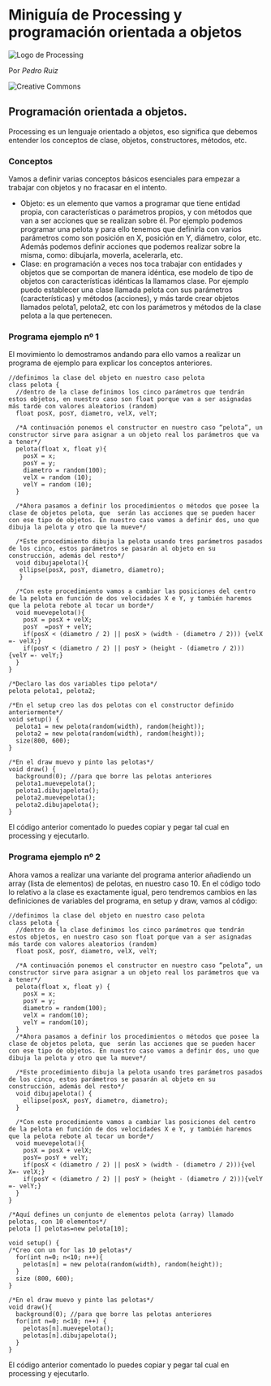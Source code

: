 # Miniguía de Processing y programación orientada a objetos

![Logo de Processing](images/pde-128.png  "Logo de processing")

Por *Pedro Ruiz*

![Creative Commons](images/cc.png  "Creative Commons")

## Programación orientada a objetos.
Processing es un lenguaje orientado a objetos, eso significa que debemos entender los conceptos de clase, objetos, constructores, métodos, etc.
### Conceptos
Vamos a definir varias conceptos básicos esenciales para empezar a trabajar con objetos y no fracasar en el intento.
- Objeto: es un elemento que vamos a programar que tiene entidad propia, con características o parámetros propios, y con métodos que van a ser acciones que se realizan sobre él. Por ejemplo podemos programar una pelota y para ello tenemos que definirla con varios parámetros como son  posición en X, posición en Y, diámetro, color, etc. Además podemos definir acciones que podemos realizar sobre la misma, como: dibujarla, moverla, acelerarla, etc.
- Clase: en programación a veces nos toca trabajar con entidades y objetos que se comportan de manera idéntica, ese modelo de tipo de objetos con características idénticas la llamamos clase. Por ejemplo puedo establecer una clase llamada pelota con sus parámetros (características) y métodos (acciones), y más tarde crear objetos llamados pelota1, pelota2, etc con los parámetros y métodos de la clase pelota a la que pertenecen.

### Programa ejemplo nº 1
El movimiento lo demostramos andando para ello vamos a realizar un programa de ejemplo para explicar los conceptos anteriores.
```
//definimos la clase del objeto en nuestro caso pelota
class pelota {
  //dentro de la clase definimos los cinco parámetros que tendrán estos objetos, en nuestro caso son float porque van a ser asignadas más tarde con valores aleatorios (random)
  float posX, posY, diametro, velX, velY;
  
  /*A continuación ponemos el constructor en nuestro caso “pelota”, un constructor sirve para asignar a un objeto real los parámetros que va a tener*/ 
  pelota(float x, float y){
    posX = x;
    posY = y;
    diametro = random(100);
    velX = random (10);
    velY = random (10);
  }
  
  /*Ahora pasamos a definir los procedimientos o métodos que posee la clase de objetos pelota, que  serán las acciones que se pueden hacer con ese tipo de objetos. En nuestro caso vamos a definir dos, uno que dibuja la pelota y otro que la mueve*/ 

  /*Este procedimiento dibuja la pelota usando tres parámetros pasados de los cinco, estos parámetros se pasarán al objeto en su construcción, además del resto*/
  void dibujapelota(){
   ellipse(posX, posY, diametro, diametro);
   }

  /*Con este procedimiento vamos a cambiar las posiciones del centro de la pelota en función de dos velocidades X e Y, y también haremos que la pelota rebote al tocar un borde*/  
  void muevepelota(){
    posX = posX + velX;
    posY  =posY + velY;
    if(posX < (diametro / 2) || posX > (width - (diametro / 2))) {velX =- velX;}
    if(posY < (diametro / 2) || posY > (height - (diametro / 2))) {velY =- velY;}
  }
}

/*Declaro las dos variables tipo pelota*/
pelota pelota1, pelota2;

/*En el setup creo las dos pelotas con el constructor definido anteriormente*/
void setup() {
  pelota1 = new pelota(random(width), random(height));
  pelota2 = new pelota(random(width), random(height));
  size(800, 600);
}

/*En el draw muevo y pinto las pelotas*/
void draw() {
  background(0); //para que borre las pelotas anteriores
  pelota1.muevepelota();
  pelota1.dibujapelota();
  pelota2.muevepelota();
  pelota2.dibujapelota();
}
```

El código anterior comentado lo puedes copiar y pegar tal cual en processing y ejecutarlo.

### Programa ejemplo nº 2
Ahora vamos a realizar una variante del programa anterior añadiendo un array (lista de elementos) de pelotas, en nuestro caso 10. En el código todo lo relativo a la clase es exactamente igual, pero tendremos cambios en las definiciones de variables del programa, en setup y draw, vamos al código:

```
//definimos la clase del objeto en nuestro caso pelota
class pelota {
  //dentro de la clase definimos los cinco parámetros que tendrán estos objetos, en nuestro caso son float porque van a ser asignadas más tarde con valores aleatorios (random)
  float posX, posY, diametro, velX, velY;
  
  /*A continuación ponemos el constructor en nuestro caso “pelota”, un constructor sirve para asignar a un objeto real los parámetros que va a tener*/
  pelota(float x, float y) {
    posX = x;
    posY = y;
    diametro = random(100);
    velX = random(10);
    velY = random(10);
  }
  /*Ahora pasamos a definir los procedimientos o métodos que posee la clase de objetos pelota, que  serán las acciones que se pueden hacer con ese tipo de objetos. En nuestro caso vamos a definir dos, uno que dibuja la pelota y otro que la mueve*/

  /*Este procedimiento dibuja la pelota usando tres parámetros pasados de los cinco, estos parámetros se pasarán al objeto en su construcción, además del resto*/
  void dibujapelota() {
    ellipse(posX, posY, diametro, diametro);
  }

  /*Con este procedimiento vamos a cambiar las posiciones del centro de la pelota en función de dos velocidades X e Y, y también haremos que la pelota rebote al tocar un borde*/
  void muevepelota(){
    posX = posX + velX;
    posY= posY + velY;
    if(posX < (diametro / 2) || posX > (width - (diametro / 2))){vel X=- velX;}
    if(posY < (diametro / 2) || posY > (height - (diametro / 2))){velY =- velY;}
  }
}

/*Aquí defines un conjunto de elementos pelota (array) llamado pelotas, con 10 elementos*/
pelota [] pelotas=new pelota[10];

void setup() {
/*Creo con un for las 10 pelotas*/
  for(int n=0; n<10; n++){
    pelotas[n] = new pelota(random(width), random(height));
  }
  size (800, 600);
}

/*En el draw muevo y pinto las pelotas*/
void draw(){
  background(0); //para que borre las pelotas anteriores
  for(int n=0; n<10; n++) {
    pelotas[n].muevepelota();
    pelotas[n].dibujapelota();
  }
}

```

El código anterior comentado lo puedes copiar y pegar tal cual en processing y ejecutarlo.


